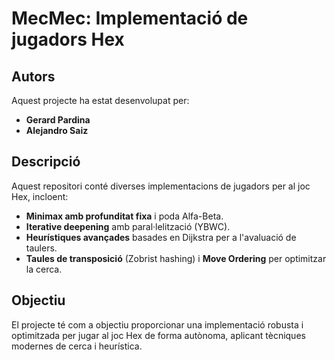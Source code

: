 # MecMec: Implementació de jugadors Hex

## Autors
Aquest projecte ha estat desenvolupat per:

- **Gerard Pardina**
- **Alejandro Saiz**

## Descripció
Aquest repositori conté diverses implementacions de jugadors per al joc Hex, incloent:

- **Minimax amb profunditat fixa** i poda Alfa-Beta.
- **Iterative deepening** amb paral·lelització (YBWC).
- **Heurístiques avançades** basades en Dijkstra per a l'avaluació de taulers.
- **Taules de transposició** (Zobrist hashing) i **Move Ordering** per optimitzar la cerca.

## Objectiu
El projecte té com a objectiu proporcionar una implementació robusta i optimitzada per jugar al joc Hex de forma autònoma, aplicant tècniques modernes de cerca i heurística.

